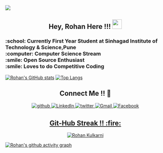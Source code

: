  <img src="https://github.com/rohank2502/rohank2502/blob/fb0f893d23839dfcdd94d67d4797e5b7c197e671/Clean%20Work%20Place%20LinkedIn%20Banner.png">
 <h2 align="center">Hey, Rohan Here !!! <img src="https://raw.githubusercontent.com/MartinHeinz/MartinHeinz/master/wave.gif" width="30px"></h2>

<h3>:school: Currently First Year Student at Sinhagad Institute of Technology & Science,Pune<br>:computer: Computer Science Stream<br>:smile: Open Source Enthusiast<br>:smile: Loves to do Competitive Coding</h3>



[![Rohan's GitHub stats](https://github-readme-stats.vercel.app/api?username=rohank2502&show_icons=true)](https://github.com/rohank2502/github-readme-stats)
[![Top Langs](https://github-readme-stats.vercel.app/api/top-langs/?username=rohank2502&layout=compact)](https://github.com/rohank2502/github-readme-stats)

<h2 align="center">Connect Me !! 🤝</h2> 

<p align="center">
<a href="https://github.com/rohank2502" target="_blank">
<img src=https://img.shields.io/badge/github-%2324292e.svg?&style=for-the-badge&logo=github&logoColor=white alt=github style="margin-bottom: 5px;" />
</a>
<a href="https://www.linkedin.com/in/rohan-k-2502/" target="_blank">
<img alt="LinkedIn" src="https://img.shields.io/badge/linkedin%20-%230077B5.svg?&style=for-the-badge&logo=linkedin&logoColor=white"/>
</a>
<a href="https://twitter.com/rohank_2502" target="_blank">
<img src=https://img.shields.io/badge/twitter-%2300acee.svg?&style=for-the-badge&logo=twitter&logoColor=white alt=twitter style="margin-bottom: 5px;" />
</a>
<a href="mailto:rohank2502@gmail.com">
<img alt="Gmail" src="https://img.shields.io/badge/Gmail-D14836?style=for-the-badge&logo=gmail&logoColor=white" />
<a href="https://www.facebook.com/rohan.kulkarni.2520/" target="_blank">
<img alt="Facebook" src="https://img.shields.io/badge/Facebook%20-%231877F2.svg?&style=for-the-badge&logo=Facebook&logoColor=white"/>
</p> 
 
<h2 align="center">Git-Hub Streak !! :fire:</h2> 
<p  align="center">
<img align="Center" src="https://github-readme-streak-stats.herokuapp.com/?user=rohank2502&)" alt="Rohan Kulkarni" />
</p>


[![Rohan's github activity graph](https://activity-graph.herokuapp.com/graph?username=rohank2502&bg_color=000000&color=FFFFFF&line=FFFFFF&point=00FF00)](https://github.com/rohank2502/github-readme-activity-graph)



